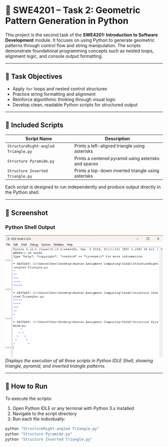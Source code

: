 # 🧱 SWE4201 – Task 2: Geometric Pattern Generation in Python

This project is the second task of the **SWE4201: Introduction to Software Development** module. It focuses on using Python to generate geometric patterns through control flow and string manipulation. The scripts demonstrate foundational programming concepts such as nested loops, alignment logic, and console output formatting.

---

## 📌 Task Objectives

- Apply `for` loops and nested control structures  
- Practice string formatting and alignment  
- Reinforce algorithmic thinking through visual logic  
- Develop clean, readable Python scripts for structured output

---

## 🧩 Included Scripts

| Script Name                          | Description                                      |
|-------------------------------------|--------------------------------------------------|
| `StructureRight-angled Triangle.py` | Prints a left-aligned triangle using asterisks   |
| `Structure Pyramide.py`             | Prints a centered pyramid using asterisks and spaces |
| `Structure Inverted Triangle.py`    | Prints a top-down inverted triangle using asterisks |

Each script is designed to run independently and produce output directly in the Python shell.

---

## 📸 Screenshot

### Python Shell Output  
![Pattern Output](image1.png)  
*Displays the execution of all three scripts in Python IDLE Shell, showing triangle, pyramid, and inverted triangle patterns.*

---

## 🚀 How to Run

To execute the scripts:

1. Open Python IDLE or any terminal with Python 3.x installed  
2. Navigate to the script directory  
3. Run each file individually:

```bash
python "StructureRight-angled Triangle.py"
python "Structure Pyramide.py"
python "Structure Inverted Triangle.py"
